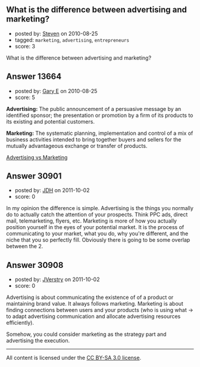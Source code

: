 ## What is the difference between advertising and marketing?

- posted by: [Steven](https://stackexchange.com/users/-1/2233-steven) on 2010-08-25
- tagged: `marketing`, `advertising`, `entrepreneurs`
- score: 3

What is the difference between advertising and marketing?


## Answer 13664

- posted by: [Gary E](https://stackexchange.com/users/-1/2587-gary-e) on 2010-08-25
- score: 5

<p><strong>Advertising:</strong> The public announcement of a persuasive message by an identified sponsor; the presentation or promotion by a firm of its products to its existing and potential customers.</p>

<p><strong>Marketing:</strong> The systematic planning, implementation and control of a mix of business activities intended to bring together buyers and sellers for the mutually advantageous exchange or transfer of products.</p>

<p><a href="http://marketing.about.com/cs/advertising/a/marketvsad.htm">Advertising vs Marketing</a></p>



## Answer 30901

- posted by: [JDH](https://stackexchange.com/users/-1/13136-jdh) on 2011-10-02
- score: 0

In my opinion the difference is simple. Advertising is the things you normally do to actually catch the attention of your prospects. Think PPC ads, direct mail, telemarketing, flyers, etc. Marketing is more of how you actually position yourself in the eyes of your potential market. It is the process of communicating to your market, what you do, why you're different, and the niche that you so perfectly fill. Obviously there is going to be some overlap between the 2. 


## Answer 30908

- posted by: [JVerstry](https://stackexchange.com/users/-1/10412-jverstry) on 2011-10-02
- score: 0

Advertising is about communicating the existence of of a product or maintaining brand value. It always follows marketing. Marketing is about finding connections between users and your products (who is using what -> to adapt advertising communication and allocate advertising resources efficiently).

Somehow, you could consider marketing as the strategy part and advertising the execution.



---

All content is licensed under the [CC BY-SA 3.0 license](https://creativecommons.org/licenses/by-sa/3.0/).
